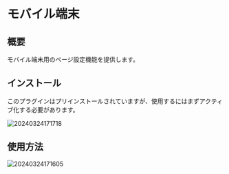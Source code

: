 # モバイル端末

<PluginInfo name="mobile-client"></PluginInfo>

## 概要

モバイル端末用のページ設定機能を提供します。

## インストール

このプラグインはプリインストールされていますが、使用するにはまずアクティブ化する必要があります。

![20240324171718](https://static-docs.nocobase.com/20240324171718.png)

## 使用方法

![20240324171605](https://static-docs.nocobase.com/20240324171605.png)

